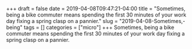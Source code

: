 +++draft = falsedate = 2019-04-08T09:47:21-04:00title = "Sometimes, being a bike commuter means spending the first 30 minutes of your work day fixing a spring clasp on a pannier."slug = "2019-04-08-Sometimes,-being"tags = []categories = ["micro"]+++Sometimes, being a bike commuter means spending the first 30 minutes of your work day fixing a spring clasp on a pannier.